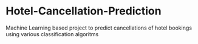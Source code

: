 # Hotel-Cancellation-Prediction
Machine Learning based project to predict cancellations of hotel bookings using various classification algoritms
